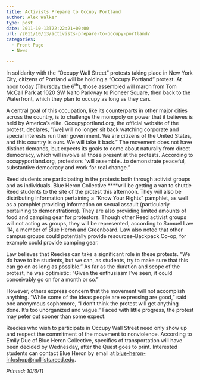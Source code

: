 ```yaml
---
title: Activists Prepare to Occupy Portland
author: Alex Walker
type: post
date: 2011-10-13T22:22:21+00:00
url: /2011/10/13/activists-prepare-to-occupy-portland/
categories:
  - Front Page
  - News

---
```

In solidarity with the “Occupy Wall Street” protests taking place in New York City, citizens of Portland will be holding a “Occupy Portland” protest. At noon today (Thursday the 6<sup>th</sup>), those assembled will march from Tom McCall Park at 1020 SW Naito Parkway to Pioneer Square, then back to the Waterfront, which they plan to occupy as long as they can.

A central goal of this occupation, like its counterparts in other major cities across the country, is to challenge the monopoly on power that it believes is held by America&#8217;s elite. Occupyportland.org, the official website of the protest, declares, “[we] will no longer sit back watching corporate and special interests run their government. We are citizens of the United States, and this country is ours. We will take it back.” The movement does not have distinct demands, but expects its goals to come about naturally from direct democracy, which will involve all those present at the protests. According to occupyportland.org, protestors “will assemble&#8230;to demonstrate peaceful, substantive democracy and work for real change.”

Reed students are participating in the protests both through activist groups and as individuals. Blue Heron Collective ****will be getting a van to shuttle Reed students to the site of the protest this afternoon. They will also be distributing information pertaining a “Know Your Rights” pamphlet, as well as a pamphlet providing information on sexual assault (particularly pertaining to demonstrations). They are also providing limited amounts of food and camping gear for protestors. Though other Reed activist groups will not acting as groups, they will be represented, according to Samuel Law &#8217;14, a member of Blue Heron and Greenboard. Law also noted that other campus groups could potentially provide resources–Backpack Co-op, for example could provide camping gear.

Law believes that Reedies can take a significant role in these protests. “We do have to be students, but we can, as students, try to make sure that this can go on as long as possible.” As far as the duration and scope of the protest, he was optimistic: “Given the enthusiasm I&#8217;ve seen, it could conceivably go on for a month or so.”

However, others express concern that the movement will not accomplish anything. “While some of the ideas people are expressing are good,” said one anonymous sophomore, “I don&#8217;t think the protest will get anything done. It&#8217;s too unorganized and vague.” Faced with little progress, the protest may peter out sooner than some expect.

Reedies who wish to participate in Occupy Wall Street need only show up and respect the commitment of the movement to nonviolence. According to Emily Due of Blue Heron Collective, specifics of transportation will have been decided by Wednesday, after the Quest goes to print. Interested students can contact Blue Heron by email at [&#x62;&#x6c;&#x75;&#x65;&#x2d;&#x68;&#x65;&#x72;&#x6f;&#x6e;&#x2d;&#x69;&#x6e;&#x66;&#x6f;&#x73;&#x68;&#x6f;&#x70;&#x40;<span class="oe_displaynone">null</span>&#x6c;&#x69;&#x73;&#x74;&#x73;&#x2e;&#x72;&#x65;&#x65;&#x64;&#x2e;&#x65;&#x64;&#x75;][1].

_Printed: 10/6/11_

 [1]: mailto:&#x62;&#x6c;&#x75;&#x65;&#x2d;&#x68;&#x65;&#x72;&#x6f;&#x6e;&#x2d;&#x69;&#x6e;&#x66;&#x6f;&#x73;&#x68;&#x6f;&#x70;&#x40;&#x6c;&#x69;&#x73;&#x74;&#x73;&#x2e;&#x72;&#x65;&#x65;&#x64;&#x2e;&#x65;&#x64;&#x75;